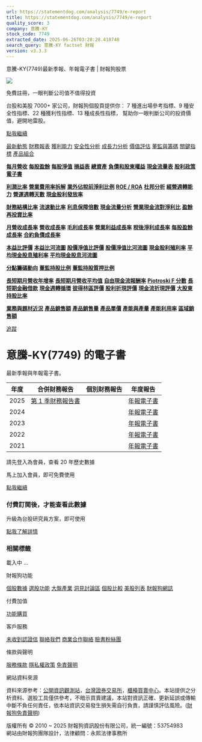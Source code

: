 ```yaml
---
url: https://statementdog.com/analysis/7749/e-report
title: https://statementdog.com/analysis/7749/e-report
quality_score: 3
company: 意騰-KY
stock_code: 7749
extracted_date: 2025-06-26T03:28:28.418748
search_query: 意騰-KY factset 財報
version: v3.3.3
---
```


意騰-KY(7749)最新季報、年報電子書 | 財報狗股票















![](https://www.facebook.com/tr?id=1265443774131605&ev=PageView&noscript=1)













































































免費註冊，一眼判斷公司值不值得投資

台股和美股 7000+ 家公司，財報狗個股頁提供你：
7 種進出場參考指標、9 種安全性指標、22 種獲利性指標、13 種成長性指標，
幫助你一眼判斷公司的投資價值，避開地雷股。

[點我繼續](/users/sign_up)

[最新動態](/analysis/7749)
[財務報表](/analysis/7749/monthly-revenue)
[獲利能力](/analysis/7749/profit-margin)
[安全性分析](/analysis/7749/financial-structure-ratio)
[成長力分析](/analysis/7749/monthly-revenue-growth-rate)
[價值評估](/analysis/7749/pe)
[董監與籌碼](/analysis/7749/broker-trading)
[關鍵指標](/analysis/7749/long-term-and-short-term-monthly-revenue-yoy)
[產品組合](/analysis/7749/ai-search)

[**每月營收**](/analysis/7749/monthly-revenue)
[**每股盈餘**](/analysis/7749/eps)
[**每股淨值**](/analysis/7749/nav)
[**損益表**](/analysis/7749/income-statement)
[**總資產**](/analysis/7749/assets)
[**負債和股東權益**](/analysis/7749/liabilities-and-equity)
[**現金流量表**](/analysis/7749/cash-flow-statement)
[**股利政策**](/analysis/7749/dividend-policy)
[**電子書**](/analysis/7749/e-report)

[**利潤比率**](/analysis/7749/profit-margin)
[**營業費用率拆解**](/analysis/7749/operating-expense-ratio)
[**業外佔稅前淨利比例**](/analysis/7749/non-operating-income-to-profit-before-tax)
[**ROE / ROA**](/analysis/7749/roe-roa)
[**杜邦分析**](/analysis/7749/du-pont-analysis)
[**經營週轉能力**](/analysis/7749/turnover-ratio)
[**營運週轉天數**](/analysis/7749/turnover-days)
[**現金股利發放率**](/analysis/7749/dividend-payout-ratio)

[**財務結構比率**](/analysis/7749/financial-structure-ratio)
[**流速動比率**](/analysis/7749/current-ratio-and-quick-ratio)
[**利息保障倍數**](/analysis/7749/interest-coverage-ratio)
[**現金流量分析**](/analysis/7749/cash-flow-analysis)
[**營業現金流對淨利比**](/analysis/7749/operating-cash-flow-to-net-income-ratio)
[**盈餘再投資比率**](/analysis/7749/reinvestment-rate)

[**月營收成長率**](/analysis/7749/monthly-revenue-growth-rate)
[**營收成長率**](/analysis/7749/revenue-growth-rate)
[**毛利成長率**](/analysis/7749/gross-profit-growth-rate)
[**營業利益成長率**](/analysis/7749/operating-income-growth-rate)
[**稅後淨利成長率**](/analysis/7749/net-income-growth-rate)
[**每股盈餘成長率**](/analysis/7749/eps-growth-rate)
[**合約負債成長率**](/analysis/7749/current-contract-liabilities-growth-rate)

[**本益比評價**](/analysis/7749/pe)
[**本益比河流圖**](/analysis/7749/pe-band)
[**股價淨值比評價**](/analysis/7749/pb)
[**股價淨值比河流圖**](/analysis/7749/pb-band)
[**現金股利殖利率**](/analysis/7749/dividend-yield)
[**平均現金股息殖利率**](/analysis/7749/average-dividend-yield)
[**平均現金股息河流圖**](/analysis/7749/average-dividend-yield-band)

[**分點籌碼動向**](/analysis/7749/broker-trading)
[**董監持股比例**](/analysis/7749/board-members-and-supervisors-shares-to-shares-outstanding-ratio)
[**董監持股質押比例**](/analysis/7749/pledging-ratio-of-board-members-and-supervisors)

[**長短期月營收年增率**](/analysis/7749/long-term-and-short-term-monthly-revenue-yoy)
[**長短期月營收平均值**](/analysis/7749/average-long-term-and-short-term-monthly-revenue)
[**自由現金流報酬率**](/analysis/7749/croic)
[**Piotroski F 分數**](/analysis/7749/piotroski-f-score)
[**長短期金融借款**](/analysis/7749/financial-borrowing)
[**現金週轉循環**](/analysis/7749/cash-conversion-cycle)
[**彼得林區評價**](/analysis/7749/peter-lynch-valuation)
[**股利折現評價**](/analysis/7749/dividend-discount-valuation)
[**現金流折現評價**](/analysis/7749/dcf-valuation)
[**大股東持股比率**](/analysis/7749/majority-shareholders-share-ratio)

[**業務與題材近況**](/analysis/7749/ai-search)
[**產品銷售額**](/analysis/7749/product-sales-figure)
[**產品銷售量**](/analysis/7749/product-sales-volume)
[**產品單價**](/analysis/7749/product-unit-price)
[**產能與產量**](/analysis/7749/production-capacity)
[**產能利用率**](/analysis/7749/production-capacity-utilization)
[**區域銷售額**](/analysis/7749/product-regional-sales)

[追蹤](/users/sign_up)

# 意騰-KY(7749) 的電子書

最新季報與年報電子書。

| 年度 | 合併財務報告 | 個別財務報告 | 年度報告 |
| --- | --- | --- | --- |
| 2025 | [第 1 季財務報告書](https://doc.twse.com.tw/server-java/t57sb01?co_id=7749&colorchg=1&kind=A&step=9&filename=202501_7749_AI1.pdf) |  | [年報電子書](/analysis) |
| 2024 |  |  | [年報電子書](/analysis) |
| 2023 |  |  | [年報電子書](/analysis) |
| 2022 |  |  | [年報電子書](/analysis) |
| 2021 |  |  | [年報電子書](/analysis) |

請先登入為會員，查看 20 年歷史數據

馬上加入會員，即可免費使用

[點我繼續](/users/sign_up)

### 付費訂閱後，才能查看此數據

升級為台股研究員方案，即可使用

[點我了解詳情](/pricing)

### 相關標籤

載入中 ...





財報狗功能

[個股數據](/analysis)
[選股功能](/screeners)
[大盤產業](/taiex)
[洞見討論區](/insight)
[個股比較](/compare/tpe)
[美股列表](/us-stock-list)
[財報狗網誌](/blog/)

付費加值

[功能購買](/pricing)

客戶服務

[未收到認證信](/users/recv_auth_fail)
[聯絡我們](/contact)
[商業合作聯絡](/contact)
[臉書粉絲團](//www.facebook.com/statementdog)

條款與聲明

[服務條款](/law/tos)
[隱私權政策](/law/privacy)
[免責聲明](/law/disclaimer)

網站資料來源

資料來源参考：[公開資訊觀測站](http://mops.twse.com.tw/mops/web/index)，[台灣證券交易所](http://www.tse.com.tw/)，[櫃檯買賣中心](http://www.otc.org.tw/)。本站提供之分析資料、選股工具僅供參考，不暗示買賣建議，本站對資訊正確、更新延誤或傳輸中斷不負任何責任，依本站資訊交易發生損失需自行負責，請謹慎評估風險。([財報狗免責聲明](/law/disclaimer))

版權所有 © 2010 ~ 2025 財報狗資訊股份有限公司，統一編號：53754983  
網站由財報狗團隊設計，法律顧問：永熙法律事務所